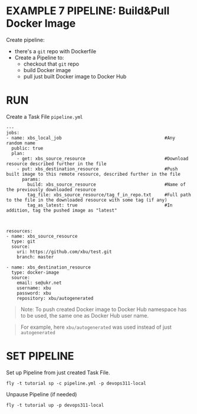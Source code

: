 # EXAMPLE 7 PIPELINE: Build&Pull Docker Image



Create pipeline:
  - there's a `git` repo with Dockerfile
  - Create a Pipeline to:
    - checkout that `git` repo
    - build Docker image
    - pull just built Docker image to Docker Hub


# RUN

Create a Task File `pipeline.yml`
```
---
jobs:
- name: xbs_local_job                                       #Any random name
  public: true
  plan:
    - get: xbs_source_resource                              #Download resource described further in the file
    - put: xbs_destination_resource                         #Push built image to this remote resource, described further in the file
      params:
        build: xbs_source_resource                          #Name of the previously downloaded resource
        tag_file: xbs_source_resource/tag_f_in_repo.txt     #Full path to the file in the downloaded resource with some tag (if any)
        tag_as_latest: true                                 #In addition, tag the pushed image as "latest" 
        
        
            
resources:
- name: xbs_source_resource
  type: git
  source:
    uri: https://github.com/xbu/test.git
    branch: master

- name: xbs_destination_resource
  type: docker-image
  source:
    email: se@ukr.net
    username: xbu
    password: xbu
    repository: xbu/autogenerated
```


> Note: To push created Docker image to Docker Hub namespace has to be used, the same one as Docker Hub user name.

> For example, here `xbu/autogenerated` was used instead of just `autogenerated`




# SET PIPELINE

Set up Pipeline from just created Task File.
```
fly -t tutorial sp -c pipeline.yml -p devops311-local
```

Unpause Pipeline (if needed)
```
fly -t tutorial up -p devops311-local
```













